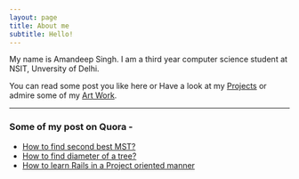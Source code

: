 ```yaml
---
layout: page
title: About me
subtitle: Hello! 
---
```


My name is Amandeep Singh. I am a third year computer science student at NSIT, Unversity of Delhi.

You can read some post you like here or Have a look at my [Projects](https://amandeep511997.github.io/projects/) or admire some of my [Art Work](https://amandeep511997.github.io/artwork/).

___

### Some of my post on Quora -
- [How to find second best MST?](http://qr.ae/TU1Cbi)
- [How to find diameter of a tree?](http://qr.ae/TU1Cbc)
- [How to learn Rails in a Project oriented manner](http://qr.ae/TU1Cb9)

